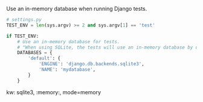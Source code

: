 Use an in-memory database when running Django tests.
```python
# settings.py
TEST_ENV = len(sys.argv) >= 2 and sys.argv[1] == 'test'

if TEST_ENV:
    # Use an in-memory database for tests.
    # "When using SQLite, the tests will use an in-memory database by default".
    DATABASES = {
        'default': {
            'ENGINE': 'django.db.backends.sqlite3',
            'NAME': 'mydatabase',
        }
    }
```
kw: sqlite3, :memory:, mode=memory